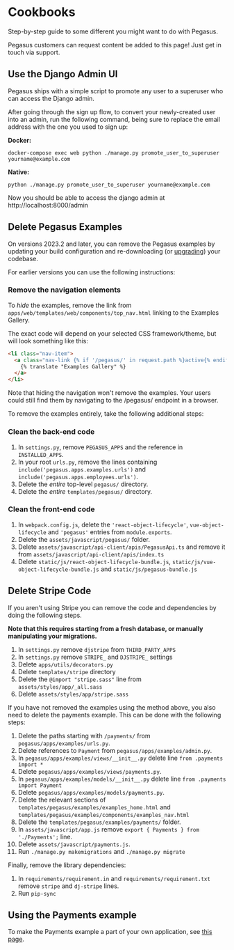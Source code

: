 # Cookbooks

Step-by-step guide to some different you might want to do with Pegasus.

Pegasus customers can request content be added to this page! Just get in touch via support.

## Use the Django Admin UI

Pegasus ships with a simple script to promote any user to a superuser who can access
the Django admin.

After going through the sign up flow, to convert your newly-created user into an admin, 
run the following command, being sure to replace the email address with the one you used to sign up:

**Docker:**

```
docker-compose exec web python ./manage.py promote_user_to_superuser yourname@example.com
```

**Native:**

```
python ./manage.py promote_user_to_superuser yourname@example.com
``` 

Now you should be able to access the django admin at http://localhost:8000/admin

## Delete Pegasus Examples

On versions 2023.2 and later, you can remove the Pegasus examples by updating your build configuration
and re-downloading (or [upgrading](upgrading.md)) your codebase.

For earlier versions you can use the following instructions:

### Remove the navigation elements

To *hide* the examples, remove the link from `apps/web/templates/web/components/top_nav.html` linking to the Examples Gallery.

The exact code will depend on your selected CSS framework/theme, but will look something like this:

```html
<li class="nav-item">
  <a class="nav-link {% if '/pegasus/' in request.path %}active{% endif %}" href="{% url 'pegasus_examples:examples_home' %}">
    {% translate "Examples Gallery" %}
  </a>
</li>
```

Note that hiding the navigation won't remove the examples.
Your users could still find them by navigating to the /pegasus/ endpoint in a browser.

To remove the examples entirely, take the following additional steps:

### Clean the back-end code

1. In `settings.py`, remove `PEGASUS_APPS` and the reference in `INSTALLED_APPS`.
1. In your root `urls.py`, remove the lines containing `include('pegasus.apps.examples.urls')` and `include('pegasus.apps.employees.urls')`.
1. Delete the *entire* top-level `pegasus/` directory.
1. Delete the *entire* `templates/pegasus/` directory.

### Clean the front-end code

1. In `webpack.config.js`, delete the `'react-object-lifecycle'`, `vue-object-lifecycle` and `'pegasus'` entries from `module.exports`.
1. Delete the `assets/javascript/pegasus/` folder.
1. Delete `assets/javascript/api-client/apis/PegasusApi.ts` and remove it from `assets/javascript/api-client/apis/index.ts`
1. Delete `static/js/react-object-lifecycle-bundle.js`, `static/js/vue-object-lifecycle-bundle.js` and `static/js/pegasus-bundle.js`

## Delete Stripe Code

If you aren't using Stripe you can remove the code and dependencies by doing the following steps.

**Note that this requires starting from a fresh database, or manually manipulating your migrations.**

1. In `settings.py` remove `djstripe` from `THIRD_PARTY_APPS`
1. In `settings.py` remove `STRIPE_` and `DJSTRIPE_` settings
1. Delete `apps/utils/decorators.py`
1. Delete `templates/stripe` directory
1. Delete the `@import "stripe.sass"` line from `assets/styles/app/_all.sass`
1. Delete `assets/styles/app/stripe.sass`

If you have not removed the examples using the method above, you also need
to delete the payments example. This can be done with the following steps:

1. Delete the paths starting with `/payments/` from `pegasus/apps/examples/urls.py`.
1. Delete references to `Payment` from `pegasus/apps/examples/admin.py`.
1. In `pegasus/apps/examples/views/__init__.py` delete line `from .payments import *`
1. Delete `pegasus/apps/examples/views/payments.py`.
1. In `pegasus/apps/examples/models/__init__.py` delete line `from .payments import Payment`
1. Delete `pegasus/apps/examples/models/payments.py`.
1. Delete the relevant sections of `templates/pegasus/examples/examples_home.html` and 
  `templates/pegasus/examples/components/examples_nav.html` 
1. Delete the `templates/pegasus/examples/payments/` folder.
1. In `assets/javascript/app.js` remove `export { Payments } from './Payments';` line.
1. Delete `assets/javascript/payments.js`.
1. Run `./manage.py makemigrations` and `./manage.py migrate`

Finally, remove the library dependencies:

1. In `requirements/requirement.in` and `requirements/requirement.txt` remove `stripe` and `dj-stripe` lines.
1. Run `pip-sync`

## Using the Payments example

To make the Payments example a part of your own application, see [this page](payments.md).
